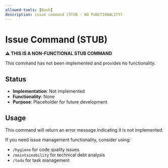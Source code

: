 ```yaml
---
allowed-tools: [Bash]
description: issue command (STUB - NO FUNCTIONALITY)
---
```


# Issue Command (STUB)

**⚠️ THIS IS A NON-FUNCTIONAL STUB COMMAND**

This command has not been implemented and provides no functionality.

## Status
- **Implementation**: Not implemented
- **Functionality**: None
- **Purpose**: Placeholder for future development

## Usage
This command will return an error message indicating it is not implemented.

If you need issue management functionality, consider using:
- `/hygiene` for code quality issues
- `/maintainability` for technical debt analysis
- `/todo` for task management
